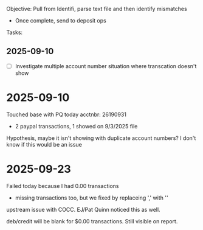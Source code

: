 Objective:
Pull from Identifi, parse text file and then identify mismatches
- Once complete, send to deposit ops

Tasks:
## 2025-09-10
- [ ] Investigate multiple account number situation where transcation doesn't show

# 2025-09-10 
Touched base with PQ today
acctnbr: 26190931
- 2 paypal transactions, 1 showed on 9/3/2025 file

Hypothesis, maybe it isn't showing with duplicate account numbers? I don't know if this would be an issue


# 2025-09-23
Failed today because I had 0.00 transactions
- missing transactions too, but we fixed by replaceing ',' with ''

upstream issue with COCC. EJ/Pat Quinn noticed this as well.

deb/credit will be blank for $0.00 transactions. Still visible on report.